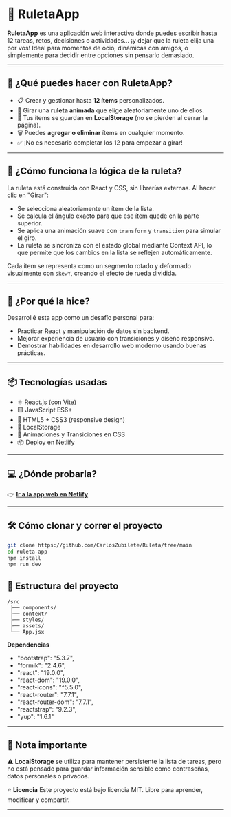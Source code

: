 # 🎯 RuletaApp

**RuletaApp** es una aplicación web interactiva donde puedes escribir hasta 12 tareas, retos, decisiones o actividades... ¡y dejar que la ruleta elija una por vos! Ideal para momentos de ocio, dinámicas con amigos, o simplemente para decidir entre opciones sin pensarlo demasiado.

---

## 🧩 ¿Qué puedes hacer con RuletaApp?

- 📋 Crear y gestionar hasta **12 ítems** personalizados.
- 🔄 Girar una **ruleta animada** que elige aleatoriamente uno de ellos.
- 💾 Tus ítems se guardan en **LocalStorage** (no se pierden al cerrar la página).
- 🗑️ Puedes **agregar o eliminar** ítems en cualquier momento.
- ✅ ¡No es necesario completar los 12 para empezar a girar!

---

## 🎡 ¿Cómo funciona la lógica de la ruleta?

La ruleta está construida con React y CSS, sin librerías externas. Al hacer clic en "Girar":

- Se selecciona aleatoriamente un ítem de la lista.
- Se calcula el ángulo exacto para que ese ítem quede en la parte superior.
- Se aplica una animación suave con `transform` y `transition` para simular el giro.
- La ruleta se sincroniza con el estado global mediante Context API, lo que permite que los cambios en la lista se reflejen automáticamente.

Cada ítem se representa como un segmento rotado y deformado visualmente con `skewY`, creando el efecto de rueda dividida.

---

## 🚀 ¿Por qué la hice?

Desarrollé esta app como un desafío personal para:

- Practicar React y manipulación de datos sin backend.
- Mejorar experiencia de usuario con transiciones y diseño responsivo.
- Demostrar habilidades en desarrollo web moderno usando buenas prácticas.

---

## 📦 Tecnologías usadas

- ⚛️ React.js (con Vite)
- 🟨 JavaScript ES6+
- 💠 HTML5 + CSS3 (responsive design)
- 🧠 LocalStorage
- 🎨 Animaciones y Transiciones en CSS
- 📦 Deploy en Netlify

---

## 💻 ¿Dónde probarla?

👉 [**Ir a la app web en Netlify**](https://ruleta-de-decisiones.netlify.app/)

---

## 🛠 Cómo clonar y correr el proyecto

```bash
git clone https://github.com/CarlosZubilete/Ruleta/tree/main
cd ruleta-app
npm install
npm run dev
```

## 📁 Estructura del proyecto

```
/src
 ├── components/
 ├── context/
 ├── styles/
 ├── assets/
 └── App.jsx

```

**Dependencias**

- "bootstrap": "5.3.7",
- "formik": "2.4.6",
- "react": "19.0.0",
- "react-dom": "19.0.0",
- "react-icons": "^5.5.0",
- "react-router": "7.7.1",
- "react-router-dom": "7.7.1",
- "reactstrap": "9.2.3",
- "yup": "1.6.1"

---

## 🧠 Nota importante

⚠️ **LocalStorage** se utiliza para mantener persistente la lista de tareas, pero no está pensado para guardar información sensible como contraseñas, datos personales o privados.

⭐ **Licencia**
Este proyecto está bajo licencia MIT. Libre para aprender, modificar y compartir.

---
